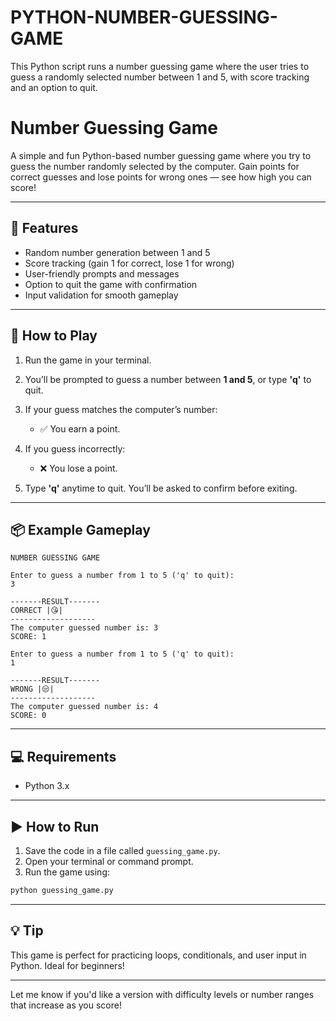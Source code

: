 # PYTHON-NUMBER-GUESSING-GAME
This Python script runs a number guessing game where the user tries to guess a randomly selected number between 1 and 5, with score tracking and an option to quit.

# Number Guessing Game

A simple and fun Python-based number guessing game where you try to guess the number randomly selected by the computer. Gain points for correct guesses and lose points for wrong ones — see how high you can score!

---

## 🚀 Features

* Random number generation between 1 and 5
* Score tracking (gain 1 for correct, lose 1 for wrong)
* User-friendly prompts and messages
* Option to quit the game with confirmation
* Input validation for smooth gameplay

---

## 🧠 How to Play

1. Run the game in your terminal.
2. You’ll be prompted to guess a number between **1 and 5**, or type **'q'** to quit.
3. If your guess matches the computer’s number:

   * ✅ You earn a point.
4. If you guess incorrectly:

   * ❌ You lose a point.
5. Type **'q'** anytime to quit. You’ll be asked to confirm before exiting.

---

## 📦 Example Gameplay

```
NUMBER GUESSING GAME

Enter to guess a number from 1 to 5 ('q' to quit): 
3

-------RESULT-------
CORRECT |😘|
-------------------
The computer guessed number is: 3
SCORE: 1

Enter to guess a number from 1 to 5 ('q' to quit): 
1

-------RESULT-------
WRONG |😒|
-------------------
The computer guessed number is: 4
SCORE: 0
```

---

## 💻 Requirements

* Python 3.x

---

## ▶️ How to Run

1. Save the code in a file called `guessing_game.py`.
2. Open your terminal or command prompt.
3. Run the game using:

```bash
python guessing_game.py
```

---

## 💡 Tip

This game is perfect for practicing loops, conditionals, and user input in Python. Ideal for beginners!

---

Let me know if you'd like a version with difficulty levels or number ranges that increase as you score!

